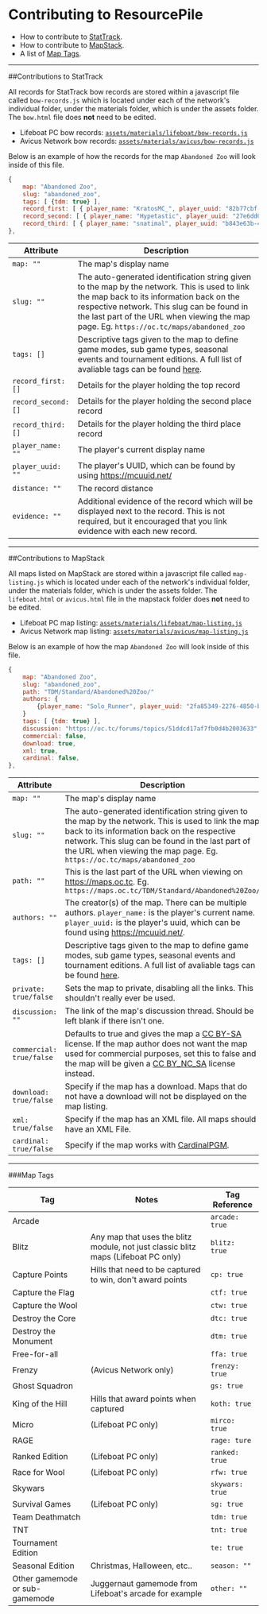 # Contributing to ResourcePile
- How to contribute to [StatTrack](#contributions-to-stattrack).
- How to contribute to [MapStack](#contributions-to-mapstack).
- A list of [Map Tags](#map-tags).

-----

##Contributions to StatTrack

All records for StatTrack bow records are stored within a javascript file called `bow-records.js` which is located under each of the network's individual folder, under the materials folder, which is under the assets folder. The `bow.html` file does **not** need to be edited.

* Lifeboat PC bow records: [`assets/materials/lifeboat/bow-records.js`](https://github.com/MCResourcePile/MCResourcePile.github.io/blob/master/assets/materials/lifeboat/bow-records.js)
* Avicus Network bow records: [`assets/materials/avicus/bow-records.js`](https://github.com/MCResourcePile/MCResourcePile.github.io/blob/master/assets/materials/avicus/bow-records.js)

Below is an example of how the records for the map `Abandoned Zoo` will look inside of this file.
```js
{
    map: "Abandoned Zoo",
    slug: "abandoned_zoo",
    tags: [ {tdm: true} ],
    record_first: [ { player_name: "KratosMC_", player_uuid: "82b77cbf-8b1b-4902-8eb6-34b65dcefa43", distance: "81", evidence: ""} ],
    record_second: [ { player_name: "Hypetastic", player_uuid: "27e6dd0d-595a-4881-882d-cc35151d7d21", distance: "79", evidence: ""} ],
    record_third: [ { player_name: "snatimal", player_uuid: "b843e63b-4d8c-4606-b6da-08b3ed8534d1", distance: "63", evidence: ""} ],
},
```

|Attribute|Description|
|---|---|
|`map: ""`|The map's display name|
|`slug: ""`|The auto-generated identification string given to the map by the network. This is used to link the map back to its information back on the respective network. This slug can be found in the last part of the URL when viewing the map page. Eg. `https://oc.tc/maps/abandoned_zoo`|
|`tags: []`|Descriptive tags given to the map to define game modes, sub game types, seasonal events and tournament editions. A full list of avaliable tags can be found [here](#map-tags).|
|`record_first: []`|Details for the player holding the top record|
|`record_second: []`|Details for the player holding the second place record|
|`record_third: []`|Details for the player holding the third place record|
|`player_name: ""`|The player's current display name|
|`player_uuid: ""`|The player's UUID, which can be found by using https://mcuuid.net/|
|`distance: ""`|The record distance|
|`evidence: ""`|Additional evidence of the record which will be displayed next to the record. This is not required, but it encouraged that you link evidence with each new record.|

-----

##Contributions to MapStack

All maps listed on MapStack are stored within a javascript file called `map-listing.js` which is located under each of the network's individual folder, under the materials folder, which is under the assets folder. The `lifeboat.html` or `avicus.html` file in the mapstack folder does **not** need to be edited.

* Lifeboat PC map listing: [`assets/materials/lifeboat/map-listing.js`](https://github.com/MCResourcePile/MCResourcePile.github.io/blob/master/assets/materials/lifeboat/map-listing.js)
* Avicus Network map listing: [`assets/materials/avicus/map-listing.js`](https://github.com/MCResourcePile/MCResourcePile.github.io/blob/master/assets/materials/avicus/map-listing.js)

Below is an example of how the map `Abandoned Zoo` will look inside of this file.
```js
{
    map: "Abandoned Zoo",
    slug: "abandoned_zoo",
    path: "TDM/Standard/Abandoned%20Zoo/"
    authors: {
        {player_name: "Solo_Runner", player_uuid: "2fa85349-2276-4850-b7b5-d18c4f4c8376"}
    }
    tags: [ {tdm: true} ],
    discussion: "https://oc.tc/forums/topics/51ddcd17af7fb0d4b2003633",
    commercial: false,
    download: true,
    xml: true,
    cardinal: false,
},
```

|Attribute|Description|Default|
|---|---|---|
|`map: ""`|The map's display name|
|`slug: ""`|The auto-generated identification string given to the map by the network. This is used to link the map back to its information back on the respective network. This slug can be found in the last part of the URL when viewing the map page. Eg. `https://oc.tc/maps/abandoned_zoo`|
|`path: ""`|This is the last part of the URL when viewing on https://maps.oc.tc. Eg. `https://maps.oc.tc/TDM/Standard/Abandoned%20Zoo/`|
|`authors: ""`|The creator(s) of the map. There can be multiple authors. `player_name:` is the player's current name. `player_uuid:` is the player's uuid, which can be found using https://mcuuid.net/.|
|`tags: []`|Descriptive tags given to the map to define game modes, sub game types, seasonal events and tournament editions. A full list of avaliable tags can be found [here](#map-tags).|
|`private: true/false`|Sets the map to private, disabling all the links. This shouldn't really ever be used.|`false`|
|`discussion: ""`|The link of the map's discussion thread. Should be left blank if there isn't one.|`false`|
|`commercial: true/false`|Defaults to true and gives the map a [CC BY-SA](https://creativecommons.org/licenses/by-sa/3.0/legalcode) license. If the map author does not want the map used for commercial purposes, set this to false and the map will be given a [CC BY_NC_SA](https://creativecommons.org/licenses/by-nc-sa/3.0/legalcode) license instead. |`true`|
|`download: true/false`|Specify if the map has a download. Maps that do not have a download will not be displayed on the map listing.|`true`|
|`xml: true/false`|Specify if the map has an XML file. All maps should have an XML File.|`true`|
|`cardinal: true/false`|Specify if the map works with [CardinalPGM](https://github.com/twizmwazin/CardinalPGM).|`false`|

-----

###Map Tags

|Tag|Notes|Tag Reference|
|---|---|---|
Arcade || `arcade: true`   
Blitz | Any map that uses the blitz module, not just classic blitz maps (Lifeboat PC only) | `blitz: true`  
Capture Points | Hills that need to be captured to win, don't award points | `cp: true`  
Capture the Flag || `ctf: true`  
Capture the Wool || `ctw: true`  
Destroy the Core || `dtc: true`  
Destroy the Monument || `dtm: true`  
Free-for-all || `ffa: true`  
Frenzy | (Avicus Network only) | `frenzy: true`  
Ghost Squadron || `gs: true`  
King of the Hill | Hills that award points when captured | `koth: true`  
Micro | (Lifeboat PC only) | `mirco: true`  
RAGE || `rage: ture`  
Ranked Edition | (Lifeboat PC only) | `ranked: true`  
Race for Wool | (Lifeboat PC only) | `rfw: true`  
Skywars || `skywars: true`   
Survival Games | (Lifeboat PC only) | `sg: true`  
Team Deathmatch || `tdm: true`  
TNT || `tnt: true`
Tournament Edition || `te: true`  
Seasonal Edition | Christmas, Halloween, etc.. | `season: ""`  
Other gamemode or sub-gamemode | Juggernaut gamemode from Lifeboat's arcade for example | `other: ""`

